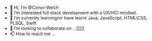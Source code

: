 - 👋 Hi, I’m @Conor-Welch
- 👀 I’m interested full stack development with a UX/HCI mindset.
- 🌱 I’m currently learning/or have learnt Java, JavaScript, HTML\CSS, PLSQL, Swift
- 💞️ I’m looking to collaborate on ...]]]]]
- 📫 How to reach me ...

<!---
Conor-Welch/Conor-Welch is a ✨ special ✨ repository because its `README.md` (this file) appears on your GitHub profile.
You can click the Preview link to take a look at your changes.
--->
